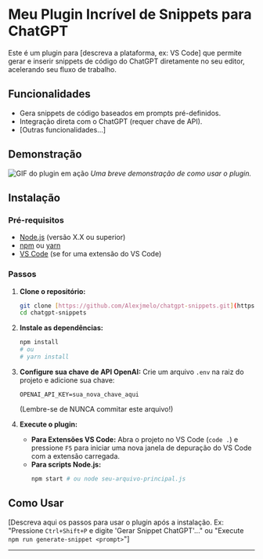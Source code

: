# Meu Plugin Incrível de Snippets para ChatGPT

Este é um plugin para [descreva a plataforma, ex: VS Code] que permite gerar e inserir snippets de código do ChatGPT diretamente no seu editor, acelerando seu fluxo de trabalho.

## Funcionalidades

* Gera snippets de código baseados em prompts pré-definidos.
* Integração direta com o ChatGPT (requer chave de API).
* [Outras funcionalidades...]

## Demonstração

![GIF do plugin em ação](link-para-seu-gif.gif)
_Uma breve demonstração de como usar o plugin._

## Instalação

### Pré-requisitos

* [Node.js](https://nodejs.org/) (versão X.X ou superior)
* [npm](https://docs.npmjs.com/cli/v9/commands/npm) ou [yarn](https://yarnpkg.com/)
* [VS Code](https://code.visualstudio.com/) (se for uma extensão do VS Code)

### Passos

1.  **Clone o repositório:**
    ```bash
    git clone [https://github.com/Alexjmelo/chatgpt-snippets.git](https://github.com/Alexjmelo/chatgpt-snippets.git)
    cd chatgpt-snippets
    ```

2.  **Instale as dependências:**
    ```bash
    npm install
    # ou
    # yarn install
    ```

3.  **Configure sua chave de API OpenAI:**
    Crie um arquivo `.env` na raiz do projeto e adicione sua chave:
    ```
    OPENAI_API_KEY=sua_nova_chave_aqui
    ```
    (Lembre-se de NUNCA commitar este arquivo!)

4.  **Execute o plugin:**
    * **Para Extensões VS Code:** Abra o projeto no VS Code (`code .`) e pressione `F5` para iniciar uma nova janela de depuração do VS Code com a extensão carregada.
    * **Para scripts Node.js:**
        ```bash
        npm start # ou node seu-arquivo-principal.js
        ```

## Como Usar

[Descreva aqui os passos para usar o plugin após a instalação. Ex: "Pressione `Ctrl+Shift+P` e digite 'Gerar Snippet ChatGPT'..." ou "Execute `npm run generate-snippet <prompt>`"]

---
